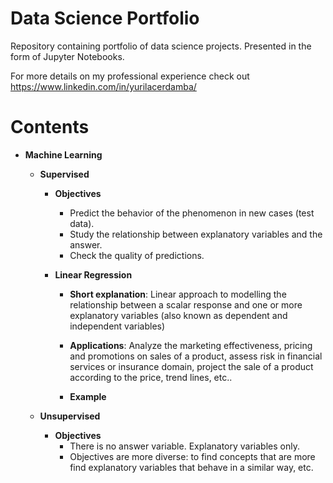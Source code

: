 # Data Science Portfolio

Repository containing portfolio of data science projects. Presented in the form of Jupyter Notebooks.

For more details on my professional experience check out https://www.linkedin.com/in/yurilacerdamba/

# Contents

* **Machine Learning**

  * **Supervised**
    * **Objectives**
      * Predict the behavior of the phenomenon in new cases (test data).
      * Study the relationship between explanatory variables and the answer.
      * Check the quality of predictions.

    * **Linear Regression**
  
      * **Short explanation**: Linear approach to modelling the relationship between a scalar response and one or more explanatory variables (also known as dependent and independent   variables)
    
      * **Applications**: Analyze the marketing effectiveness, pricing and promotions on sales of a product, assess risk in financial services or insurance domain, project the sale of a product according to the price, trend lines, etc..
    
      * **Example**
      
   * **Unsupervised**
     * **Objectives**
       * There is no answer variable. Explanatory variables only.
       * Objectives are more diverse: to find concepts that are more find explanatory variables that behave in a similar way, etc.
       
   
  
   
